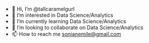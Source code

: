 - 👋 Hi, I’m @tallcaramelgurl
- 👀 I’m interested in Data Science/Analytics
- 🌱 I’m currently learning Data Science/Analytics
- 💞️ I’m looking to collaborate on Data Science/Analytics
- 📫 How to reach me sonianemile@gmail.com


